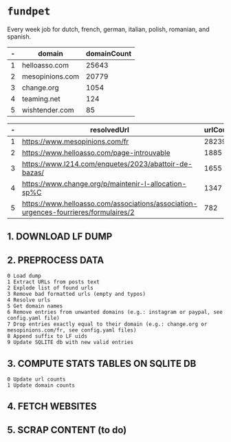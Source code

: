 # `fundpet`

Every week job for dutch, french,  german, italian, polish, romanian, and spanish.

| - | domain          | domainCount |
|---| --------------- | ----------- |
| 1 | helloasso.com   | 25643       |
| 2 | mesopinions.com | 20779       |
| 3 | change.org      | 1054        |
| 4 | teaming.net     | 124         |
| 5 | wishtender.com  | 85          |


| - | resolvedUrl                                                                            | urlCount |
|---| -------------------------------------------------------------------------------------- | -------- |
| 1 | https://www.mesopinions.com/fr                                                         | 28239    |
| 2 | https://www.helloasso.com/page-introuvable                                             | 1885     |
| 3 | https://www.l214.com/enquetes/2023/abattoir-de-bazas/                                  | 1655     |
| 4 | https://www.change.org/p/maintenir-l-allocation-sp%C                                   | 1347     |
| 5 | https://www.helloasso.com/associations/association-urgences-fourrieres/formulaires/2   | 782      |


## 1. DOWNLOAD LF DUMP

## 2. PREPROCESS DATA
 
```
0 Load dump
1 Extract URLs from posts text
2 Explode list of found urls
3 Remove bad formatted urls (empty and typos)
4 Resolve urls
5 Get domain names
6 Remove entries from unwanted domains (e.g.: instagram or paypal, see config.yaml file)
7 Drop entries exactly equal to their domain (e.g.: change.org or mesopinions.com/fr, see config.yaml files)
8 Append suffix to LF uids
9 Update SQLITE db with new valid entries
```

## 3. COMPUTE STATS TABLES ON SQLITE DB

```
0 Update url counts
1 Update domain counts
```

## 4. FETCH WEBSITES

## 5. SCRAP CONTENT (to do)
